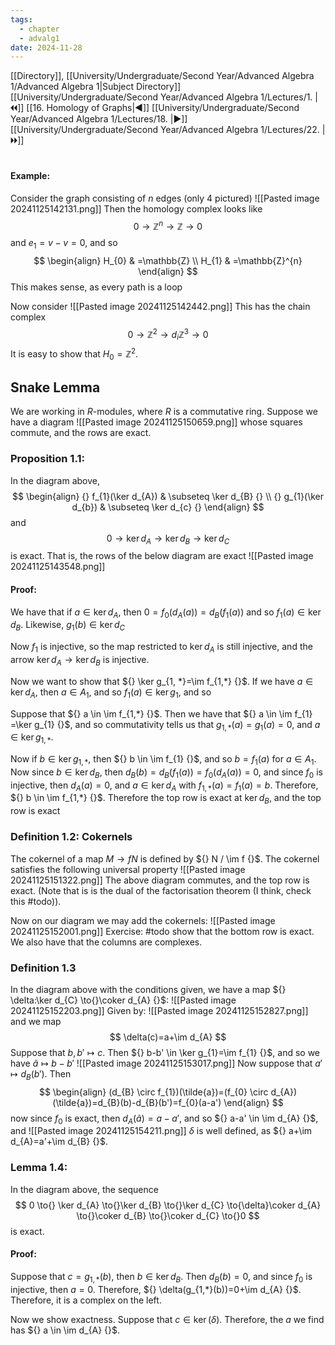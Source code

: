 ```yaml
---
tags:
  - chapter
  - advalg1
date: 2024-11-28
---
```

[[Directory]], [[University/Undergraduate/Second Year/Advanced Algebra 1/Advanced Algebra 1|Subject Directory]]
[[University/Undergraduate/Second Year/Advanced Algebra 1/Lectures/1. |🞀🞀]] [[16. Homology of Graphs|◀]] [[University/Undergraduate/Second Year/Advanced Algebra 1/Lectures/18. |▶]] [[University/Undergraduate/Second Year/Advanced Algebra 1/Lectures/22. |🞂🞂]]
# 
## 
#### Example:
Consider the graph consisting of $n {}$ edges (only 4 pictured)
![[Pasted image 20241125142131.png]]
Then the homology complex looks like
$$
0 \to{} \mathbb{Z}^{n} \to{} \mathbb{Z} \to{} 0
$$
and ${} e_{1}= v-v=0 {}$, and so
$$
\begin{align}
H_{0}  & =\mathbb{Z} \\
H_{1} & =\mathbb{Z}^{n}
\end{align}
$$
This makes sense, as every path is a loop

Now consider 
![[Pasted image 20241125142442.png]]
This has the chain complex
$$
0 \to{} \mathbb{Z}^{2} \to{d_{i}} \mathbb{Z}^{3} \to{}0
$$
It is easy to show that ${} H_{0}=\mathbb{Z}^{2} {}$. 
## Snake Lemma
We are working in $R$-modules, where $R$ is a commutative ring. 
Suppose we have a diagram
![[Pasted image 20241125150659.png]]
whose squares commute, and the rows are exact.
### Proposition 1.1:
In the diagram above, 
$$
\begin{align}
{} f_{1}(\ker d_{A})  & \subseteq \ker d_{B} {} \\
{} g_{1}(\ker d_{b})  & \subseteq \ker d_{c} {}
\end{align}
$$
and
$$
0 \to{} \ker d_{A} \to{} \ker d_{B} \to{} \ker d_{C}
$$
is exact. That is, the rows of the below diagram are exact
![[Pasted image 20241125143548.png]]
#### Proof:
We have that if ${} a \in \ker d_{A} {}$, then ${} 0=f_{0}(d_{A}(a))=d_{B}(f_{1}(a)) {}$ and so ${} f_{1}(a) \in \ker d_{B} {}$. Likewise, ${} g_{1}(b) \in \ker d_{C} {}$

Now $f_{1}$ is injective, so the map restricted to ${} \ker d_{A} {}$ is still injective, and the arrow ${} \ker d_{A} \to{}\ker d_{B} {}$ is injective. 

Now we want to show that ${} \ker  g_{1, *}=\im  f_{1,*} {}$. If we have ${} a \in \ker d_{A} {}$, then ${} a \in A_{1} {}$, and so ${} f_{1}(a) \in \ker g_{1} {}$, and so ${}  {}$

Suppose that ${} a \in \im  f_{1,*} {}$. Then we have that ${} a \in \im f_{1} =\ker g_{1} {}$, and so commutativity tells us that ${} g_{1,*}(a)=g_{1}(a)=0 {}$, and ${} a \in \ker g_{1,*} {}$. 

Now if ${} b \in \ker g_{1,\, *} {}$, then ${} b \in  \im f_{1} {}$, and so ${} b=f_{1}(a) {}$ for ${} a \in A_{1} {}$. Now since ${} b \in \ker d_{B} {}$, then ${} d_{B}(b)=d_{B}(f_{1}(a))=f_{0}(d_{A}(a))=0 {}$, and since $f_{0}$ is injective, then ${} d_{A}(a)=0 {}$, and ${} a \in \ker d_{A} {}$ with ${} f_{1,*}(a)=f_{1}(a)=b {}$. Therefore, ${} b \in \im f_{1,*} {}$. Therefore the top row is exact at ${} \ker d_{B} {}$, and the top row is exact
### Definition 1.2: Cokernels
The cokernel of a map ${} M\to{f} N {}$ is defined by ${} N / \im f {}$. The cokernel satisfies the following universal property
![[Pasted image 20241125151322.png]]
The above diagram commutes, and the top row is exact. (Note that is is the dual of the factorisation theorem (I think, check this #todo)).

Now on our diagram we may add the cokernels:
![[Pasted image 20241125152001.png]]
Exercise: #todo show that the bottom row is exact.
We also have that the columns are complexes. 

### Definition 1.3
In the diagram above with the conditions given, we have a map ${} \delta:\ker d_{C} \to{}\coker d_{A} {}$:
![[Pasted image 20241125152203.png]]
 Given by:
 ![[Pasted image 20241125152827.png]]
 and we map
 $$
\delta(c)=a+\im d_{A}
$$
Suppose that ${} b,b' \mapsto c {}$. Then ${} b-b' \in \ker g_{1}=\im f_{1} {}$, and so we have ${} \tilde{a}\mapsto b-b' {}$
![[Pasted image 20241125153017.png]]
Now suppose that ${} a' \mapsto d_{B}(b') {}$. Then 
$$
\begin{align}
(d_{B} \circ f_{1})(\tilde{a})=(f_{0} \circ  d_{A})(\tilde{a})=d_{B}(b)-d_{B}(b')=f_{0}(a-a')
\end{align}
$$
now since $f_{0}$ is exact, then ${} d_{A}(\tilde{a})=a-a' {}$, and so ${} a-a' \in \im d_{A} {}$, and
![[Pasted image 20241125154211.png]]
$\delta$ is well defined, as ${} a+\im d_{A}=a'+\im d_{B} {}$. 

### Lemma 1.4:
In the diagram above, the sequence
$$
0 \to{} \ker d_{A} \to{}\ker d_{B} \to{}\ker d_{C} \to{\delta}\coker d_{A} \to{}\coker d_{B} \to{}\coker d_{C} \to{}0
$$
is exact. 
#### Proof:
Suppose that ${} c=g_{1,*}(b) {}$, then ${} b \in \ker d_{B} {}$. Then ${} d_{B}(b)=0 {}$, and since $f_{0}$ is injective, then ${} a=0 {}$. Therefore, ${} \delta(g_{1,*}(b))=0+\im d_{A} {}$. Therefore, it is a complex on the left. 

Now we show exactness. Suppose that ${} c \in \ker (\delta) {}$. Therefore, the $a$ we find has ${} a \in  \im d_{A} {}$. 

